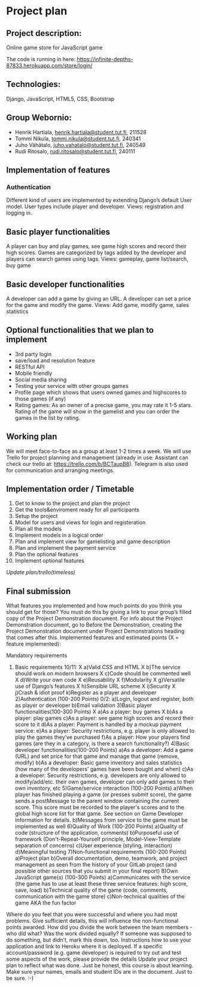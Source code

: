 
Project plan
==================

## Project description:

Online game store for JavaScript game

The code is running in here: https://infinite-depths-87833.herokuapp.com/store/login/

## Technologies:
Django, JavaScript, HTML5, CSS, Bootstrap

## Group Webornio:
* Henrik Hartiala, henrik.hartiala@student.tut.fi, 211528
* Tommi Nikula, tommi.nikula@student.tut.fi, 240341
* Juho Vähätalo, juho.vahatalo@student.tut.fi, 240549
* Rudi Ritosalo, rudi.ritosalo@student.tut.fi, 240111


## Implementation of features


### Authentication
Different kind of users are implemented by extending Django’s default User model. User types include player and developer. 
Views: registration and logging in.

Basic player functionalities
----------------------------

A player can buy and play games, see game high scores and record their high scores. Games are categorized by tags added by the developer and players can search games using tags. 
Views: gameplay, game list/search, buy game

Basic developer functionalities
-------------------------------
A developer can add a game by giving an URL. A developer can set a price for the game and modify the game.
Views: Add game, modify game, sales statistics

Optional functionalities that we plan to implement
--------------------------------------------------
* 3rd party login
* save/load and resolution feature
* RESTful API
* Mobile friendly
* Social media sharing
* Testing your service with other groups games
* Profile page which shows that users owned games and highscores to those games (if any)
* Rating games: As an owner of a precise game, you may rate it 1-5 stars. Rating of the game will show in the gamelist and you can order the games in the list by rating.

Working plan
----------------------------------------
We will meet face-to-face as a group at least 1-2 times a week. We will use Trello for project planning and management (already in use: Assistant can check our trello at: https://trello.com/b/BCTaupB8). Telegram is also used for communication and arranging meetings. 






Implementation order / Timetable
---------------------------------------
1. Get to know to the project and plan the project
2. Get the tools&enviroment ready for all participants
3. Setup the project
4. Model for users and views for login and registeration
5. Plan all the models
6. Implement models in a logical order
7. Plan and implement view for gamelisting and game description
8. Plan and implement the payment service
9. Plan the optional features
10. Implement optional features
 
*Update plan/trello(timeless)*



Final submission
---------------------------------------
What features you implemented and how much points do you think you should get for those? You must do this by giving a link to your group’s filled copy of the Project Demonstration document. For info about the Project Demonstration document, go to Before the Demonstration, creating the Project Demonstration document under Project Demonstrations heading that comes after this.
Implemented features and estimated points (X = feature implemented):

Mandatory requirements
1) Basic requirements 10/11:
	X a)Valid CSS and HTML
	X b)The service should work on modern browsers
	X c)Code should be commented well
	X d)Write your own code
	X e)Reusability
	X f)Modularity
	X g)Versatile use of Django’s features
	X h)Sensible URL scheme
	X i)Security
	X j)Crash & idiot proof
	k)Register as a player and developer
2)Authentication (100-200 Points) 0/2:
	a)Login, logout and register, both as player or developer
	b)Email validation
3)Basic player functionalities(100-300 Points)
	X a)As a player: buy games
	X b)As a player: play games
	c)As a player: see game high scores and record their score to it
	d)As a player: Payment is handled by a mockup payment service: 
	e)As a player: Security restrictions, e.g. player is only allowed to play the games they’ve purchased
	f)As a player: How your players find games (are they in a category, is there a search functionality?)
4)Basic developer functionalities(100-200 Points)
	a)As a developer: Add a game (URL) and set price for that game and manage that game (remove, modify)
	b)As a developer: Basic game inventory and sales statistics (how many of the developers' games have been bought and when)
	c)As a developer: Security restrictions, e.g. developers are only allowed to modify/add/etc. their own games, developer can only add games to their own inventory, etc
5)Game/service interaction (100-200 Points)
	a)When player has finished playing a game (or presses submit score), the game sends a postMessage to the parent window containing the current score. This score must be recorded to the player's scores and to the global high score list for that game. See section on Game Developer Information for details.
	b)Messages from service to the game must be implemented as well
6)Quality of Work (100-200 Points)
	a)Quality of code (structure of the application, comments)
	b)Purposeful use of framework (Don't-Repeat-Yourself principle, Model-View-Template separation of concerns)
	c)User experience (styling, interaction)
	d)Meaningful testing
7)Non-functional requirements (100-200 Points)
	a)Project plan
	b)Overall documentation, demo, teamwork, and project management as seen from the history of your GitLab project (and possible other sources that you submit in your final report)
8)Own JavaScript game(s) (100-300 Points)
	a)Communicates with the service (the game has to use at least these three service features: high score, save, load)
	b)Technical quality of the game (code, comments, communication with the game store)
	c)Non-technical qualities of the game AKA the fun factor



Where do you feel that you were successful and where you had most problems. Give sufficient details, this will influence the non-functional points awarded.
How did you divide the work between the team members - who did what? Was the work divided equally? If someone was supposed to do something, but didn’t, mark this down, too.
Instructions how to use your application and link to Heroku where it is deployed.
If a specific account/password (e.g. game developer) is required to try out and test some aspects of the work, please provide the details
Update your project plan to reflect what was done. Just be honest, this course is about learning.
Make sure your names, emails and student IDs are in the document. Just to be sure. :-)
